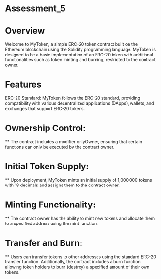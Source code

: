 # Assessment_5

# Overview
Welcome to MyToken, a simple ERC-20 token contract built on the Ethereum blockchain using the Solidity programming language. MyToken is designed to be a basic implementation of an ERC-20 token with additional functionalities such as token minting and burning, restricted to the contract owner.

# Features
ERC-20 Standard: MyToken follows the ERC-20 standard, providing compatibility with various decentralized applications (DApps), wallets, and exchanges that support ERC-20 tokens.

# Ownership Control: 
** The contract includes a modifier onlyOwner, ensuring that certain functions can only be executed by the contract owner.

# Initial Token Supply: 
** Upon deployment, MyToken mints an initial supply of 1,000,000 tokens with 18 decimals and assigns them to the contract owner.

# Minting Functionality: 
** The contract owner has the ability to mint new tokens and allocate them to a specified address using the mint function.

# Transfer and Burn: 
** Users can transfer tokens to other addresses using the standard ERC-20 transfer function. Additionally, the contract includes a burn function allowing token holders to burn (destroy) a specified amount of their own tokens.
